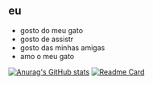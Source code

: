## eu
- gosto do meu gato
- gosto de assistr
- gosto das minhas amigas
- amo o meu gato

[![Anurag's GitHub stats](https://github-readme-stats.vercel.app/api?username=anaclararbcs)](https://github.com/anuraghazra/github-readme-stats)
[![Readme Card](https://github-readme-stats.vercel.app/api/pin/?username=anaclararbcs&repo=github-readme-stats)](https://github.com/anuraghazra/github-readme-stats)
